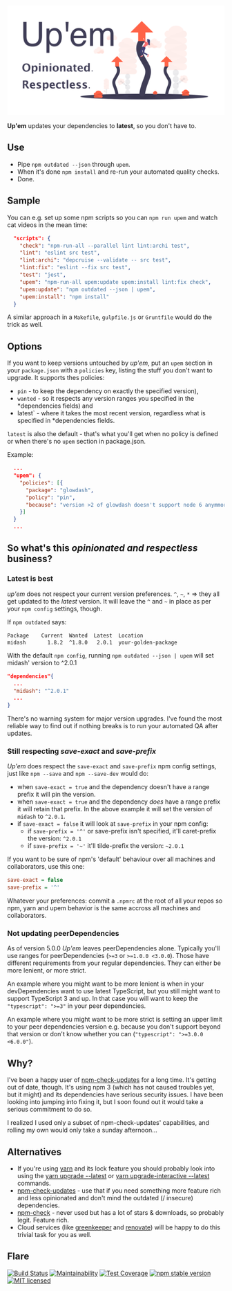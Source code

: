 <img width="640" alt="Up'em" src="https://raw.githubusercontent.com/sverweij/upem/master/docs/assets/upem-social-card.png">

**Up'em** updates your dependencies to **latest**, so you don't have to.

## Use

- Pipe `npm outdated --json` through `upem`.
- When it's done `npm install` and re-run your automated quality checks.
- Done.

## Sample

You can e.g. set up some npm scripts so you can `npm run upem`
and watch cat videos in the mean time:

```json
  "scripts": {
    "check": "npm-run-all --parallel lint lint:archi test",
    "lint": "eslint src test",
    "lint:archi": "depcruise --validate -- src test",
    "lint:fix": "eslint --fix src test",
    "test": "jest",
    "upem": "npm-run-all upem:update upem:install lint:fix check",
    "upem:update": "npm outdated --json | upem",
    "upem:install": "npm install"
  }
```

A similar approach in a `Makefile`, `gulpfile.js` or `Gruntfile` would
do the trick as well.

## Options

If you want to keep versions untouched by _up'em_, put an `upem` section
in your `package.json` with a `policies` key, listing the stuff you don't
want to upgrade. It supports thes policies:

- `pin` - to keep the dependency on exactly the specified version),
- `wanted` - so it respects any version ranges you specified in the \*dependencies
  fields) and
- latest` - where it takes the most recent version, regardless what is specified
  in \*dependencies fields.

`latest` is also the default - that's what you'll get when no policy is defined
or when there's no `upem` section in package.json.

Example:

```json
  ...
  "upem": {
    "policies": [{
      "package": "glowdash",
      "policy": "pin",
      "because": "version >2 of glowdash doesn't support node 6 anymmore, but we still have to"
    }]
  }
  ...
```

## So what's this _opinionated and respectless_ business?

### Latest is best

_up'em_ does not respect your current version preferences. `^`, `~`, `*` =>
they all get updated to the _latest_ version. It will leave the `^` and `~`
in place as per your `npm config` settings, though.

If `npm outdated` says:

```
Package    Current  Wanted  Latest  Location
midash       1.8.2  ^1.8.0   2.0.1  your-golden-package
```

With the default `npm config`, running `npm outdated --json | upem` will
set midash' version to ^2.0.1

```json
"dependencies"{
  ...
  "midash": "^2.0.1"
  ...
}
```

There's no warning system for major version upgrades. I've found the most
reliable way to find out if nothing breaks is to run your automated QA
after updates.

### Still respecting _save-exact_ and _save-prefix_

_Up'em_ does respect the `save-exact` and `save-prefix` npm config
settings, just like `npm --save` and `npm --save-dev` would do:

- when `save-exact = true` and the dependency doesn't have a range prefix
  it will pin the version.
- when `save-exact = true` and the dependency _does_ have a range prefix
  it will retain that prefix. In the above example it will set the version of
  `midash` to `^2.0.1`.
- if `save-exact = false` it will look at `save-prefix` in your npm config:
  - if `save-prefix = '^'` or save-prefix isn't specified, it'll caret-prefix
    the version: `^2.0.1`
  - if `save-prefix = '~'` it'll tilde-prefix the version: `~2.0.1`

If you want to be sure of npm's 'default' behaviour over all machines
and collaborators, use this one:

```ini
save-exact = false
save-prefix = '^'
```

Whatever your preferences: commit a `.npmrc` at the root of all your repos so
npm, yarn and upem behavior is the same accross all machines and collaborators.

### Not updating peerDependencies

As of version 5.0.0 _Up'em_ leaves peerDependencies alone. Typically you'll use
ranges for peerDependencies (`>=3` or `>=1.0.0 <3.0.0`). Those have different
requirements from your regular dependencies. They can either be more lenient,
or more strict.

An example where you might want to be more lenient is when in your devDependencies
want to use latest TypeScript, but you still might want to support TypeScript 3
and up. In that case you will want to keep the `"typescript": ">=3"` in your
peer dependencies.

An example where you might want to be more strict is setting an upper limit to
your peer dependencies version e.g. because you don't support beyond that version
or don't know whether you can (`"typescript": ">=3.0.0 <6.0.0"`).

## Why?

I've been a happy user of [npm-check-updates](https://github.com/tjunnone/npm-check-updates)
for a long time. It's getting out of date, though. It's using npm 3 (which has not caused
troubles yet, but it might) and its dependencies have serious security issues.
I have been looking into jumping into fixing it, but I soon found out it would take
a serious commitment to do so.

I realized I used only a subset of npm-check-updates' capabilities, and rolling
my own would only take a sunday afternoon...

## Alternatives

- If you're using [yarn](https://yarnpkg.com) and its lock feature you should probably look into using the
  [yarn upgrade --latest](https://yarnpkg.com/lang/en/docs/cli/upgrade/) or
  [yarn upgrade-interactive --latest](https://yarnpkg.com/lang/en/docs/cli/upgrade-interactive/) commands.
- [npm-check-updates](https://github.com/tjunnone/npm-check-updates) - use that if you
  need something more feature rich and less opinionated and don't mind the outdated
  (/ insecure) dependencies.
- [npm-check](https://github.com/dylang/npm-check) - never used but has a lot of stars
  & downloads, so probably legit. Feature rich.
- Cloud services (like [greenkeeper](https://greenkeeper.io) and
  [renovate](https://renovatebot.com)) will be happy to do this
  trivial task for you as well.

## Flare

[![Build Status](https://travis-ci.org/sverweij/upem.svg?branch=master)](https://travis-ci.org/sverweij/upem)
[![Maintainability](https://api.codeclimate.com/v1/badges/ecd08465c81bc85b83fe/maintainability)](https://codeclimate.com/github/sverweij/upem/maintainability)
[![Test Coverage](https://api.codeclimate.com/v1/badges/ecd08465c81bc85b83fe/test_coverage)](https://codeclimate.com/github/sverweij/upem/test_coverage)
[![npm stable version](https://img.shields.io/npm/v/upem.svg)](https://npmjs.com/package/upem)
[![MIT licensed](https://img.shields.io/badge/license-MIT-blue.svg)](LICENSE)
